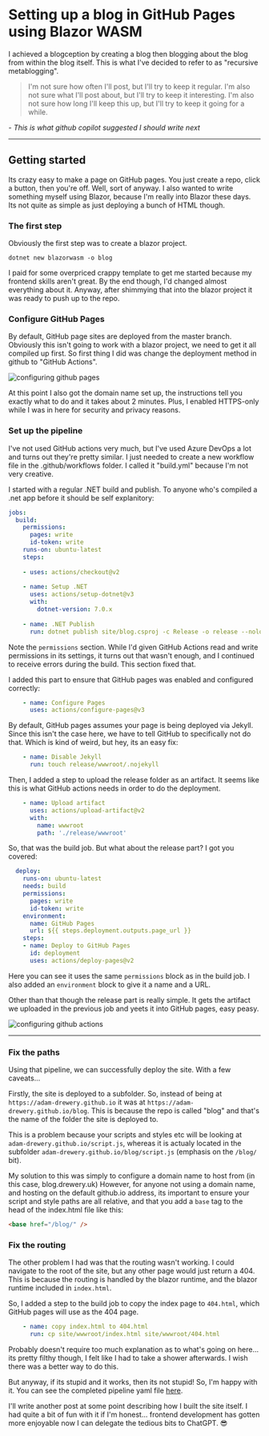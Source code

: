 # Setting up a blog in GitHub Pages using Blazor WASM

I achieved a blogception by creating a blog then blogging about the blog from within the blog itself. This is what I've decided to refer to as "recursive metablogging".

> I'm not sure how often I'll post, but I'll try to keep it regular. I'm also not sure what I'll post about, but I'll try to keep it interesting. I'm also not sure how long I'll keep this up, but I'll try to keep it going for a while.

*- This is what github copilot suggested I should write next*

---

## Getting started

Its crazy easy to make a page on GitHub pages. You just create a repo, click a button, then you're off. Well, sort of anyway. I also wanted to write something myself using Blazor, because I'm really into Blazor these days. Its not quite as simple as just deploying a bunch of HTML though.

### The first step
Obviously the first step was to create a blazor project.
```shell
dotnet new blazorwasm -o blog
``` 
I paid for some overpriced crappy template to get me started because my frontend skills aren't great. By the end though, I'd changed almost everything about it. Anyway, after shimmying that into the blazor project it was ready to push up to the repo.

### Configure GitHub Pages
By default, GitHub page sites are deployed from the master branch. Obviously this isn't going to work with a blazor project, we need to get it all compiled up first. So first thing I did was change the deployment method in github to "GitHub Actions".

![configuring github pages](https://raw.githubusercontent.com/adam-drewery/blog/main/content/making-a-blog/setup-github-pages.png "configuring github pages")

At this point I also got the domain name set up, the instructions tell you exactly what to do and it takes about 2 minutes. Plus, I enabled HTTPS-only while I was in here for security and privacy reasons.

### Set up the pipeline
I've not used GitHub actions very much, but I've used Azure DevOps a lot and turns out they're pretty similar. I just needed to create a new workflow file in the .github/workflows folder. I called it "build.yml" because I'm not very creative.

I started with a regular .NET build and publish. To anyone who's compiled a .net app before it should be self explanitory:

```yaml
jobs:
  build:
    permissions:
      pages: write
      id-token: write
    runs-on: ubuntu-latest
    steps:
    
    - uses: actions/checkout@v2
    
    - name: Setup .NET
      uses: actions/setup-dotnet@v3
      with:
        dotnet-version: 7.0.x
          
    - name: .NET Publish
      run: dotnet publish site/blog.csproj -c Release -o release --nologo
```

Note the `permissions` section. While I'd given GitHub Actions read and write permissions in its settings, it turns out that wasn't enough, and I continued to receive errors during the build. This section fixed that.

I added this part to ensure that GitHub pages was enabled and configured correctly:

```yaml
    - name: Configure Pages
      uses: actions/configure-pages@v3
```

By default, GitHub pages assumes your page is being deployed via Jekyll. Since this isn't the case here, we have to tell GitHub to specifically not do that. Which is kind of weird, but hey, its an easy fix:

```yaml
    - name: Disable Jekyll
      run: touch release/wwwroot/.nojekyll
```

Then, I added a step to upload the release folder as an artifact. It seems like this is what GitHub actions needs in order to do the deployment. 

```yaml
    - name: Upload artifact
      uses: actions/upload-artifact@v2
      with:
        name: wwwroot
        path: './release/wwwroot'
```

So, that was the build job. But what about the release part? I got you covered:

```yaml
  deploy:
    runs-on: ubuntu-latest
    needs: build
    permissions:
      pages: write
      id-token: write
    environment:
      name: GitHub Pages
      url: ${{ steps.deployment.outputs.page_url }}
    steps:      
    - name: Deploy to GitHub Pages
      id: deployment
      uses: actions/deploy-pages@v2
```

Here you can see it uses the same `permissions` block as in the build job. I also added an `environment` block to give it a name and a URL.

Other than that though the release part is really simple. It gets the artifact we uploaded in the previous job and yeets it into GitHub pages, easy peasy.

![configuring github actions](https://raw.githubusercontent.com/adam-drewery/blog/main/content/making-a-blog/build-github-pages.png "configuring github actions")

---

### Fix the paths

Using that pipeline, we can successfully deploy the site. With a few caveats...

Firstly, the site is deployed to a subfolder. So, instead of being at `https://adam-drewery.github.io` it was at `https://adam-drewery.github.io/blog`. This is because the repo is called "blog" and that's the name of the folder the site is deployed to.

This is a problem because your scripts and styles etc will be looking at `adam-drewery.github.io/script.js`, whereas it is actualy located in the subfolder `adam-drewery.github.io/blog/script.js` (emphasis on the `/blog/` bit).

My solution to this was simply to configure a domain name to host from (in this case, blog.drewery.uk) However, for anyone not using a domain name, and hosting on the default github.io address, its important to ensure your script and style paths are all relative, and that you add a `base` tag to the head of the index.html file like this:

```html
<base href="/blog/" />
```

### Fix the routing

The other problem I had was that the routing wasn't working. I could navigate to the root of the site, but any other page would just return a 404. This is because the routing is handled by the blazor runtime, and the blazor runtime included in `index.html`.

So, I added a step to the build job to copy the index page to `404.html`, which GitHub pages will use as the 404 page.

```yaml
    - name: copy index.html to 404.html
      run: cp site/wwwroot/index.html site/wwwroot/404.html
```

Probably doesn't require too much explanation as to what's going on here... its pretty filthy though, I felt like I had to take a shower afterwards. I wish there was a better way to do this.

But anyway, if its stupid and it works, then its not stupid! So, I'm happy with it. You can see the completed pipeline yaml file [here](https://github.com/adam-drewery/blog/blob/main/.github/workflows/build.yml).

I'll write another post at some point describing how I built the site itself. I had quite a bit of fun with it if I'm honest... frontend development has gotten more enjoyable now I can delegate the tedious bits to ChatGPT. 😎
